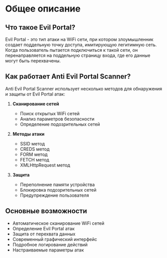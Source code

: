 # Общее описание

## Что такое Evil Portal?

Evil Portal - это тип атаки на WiFi сети, при котором злоумышленник создает поддельную точку доступа, имитирующую легитимную сеть. Когда пользователь пытается подключиться к такой сети, он перенаправляется на поддельную страницу входа, где его данные могут быть перехвачены.

## Как работает Anti Evil Portal Scanner?

Anti Evil Portal Scanner использует несколько методов для обнаружения и защиты от Evil Portal атак:

1. **Сканирование сетей**
   - Поиск открытых WiFi сетей
   - Анализ параметров безопасности
   - Определение подозрительных сетей

2. **Методы атаки**
   - SSID метод
   - CREDS метод
   - FORM метод
   - FETCH метод
   - XMLHttpRequest метод

3. **Защита**
   - Переполнение памяти устройства
   - Блокировка подозрительных сетей
   - Предупреждение пользователя

## Основные возможности

- Автоматическое сканирование WiFi сетей
- Определение Evil Portal атак
- Защита от перехвата данных
- Современный графический интерфейс
- Подробное логирование действий
- Настраиваемые параметры атак 